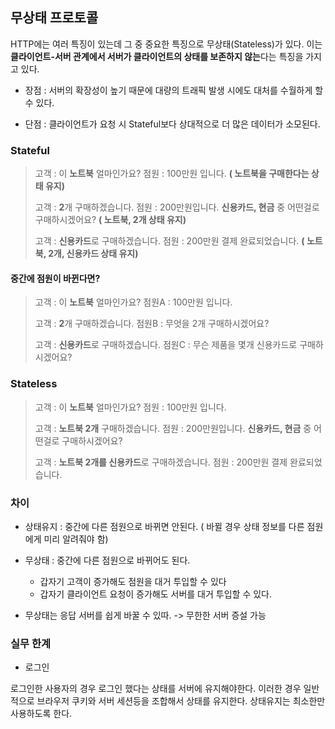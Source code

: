 ## 무상태 프로토콜

HTTP에는 여러 특징이 있는데 그 중 중요한 특징으로 무상태(Stateless)가 있다. 이는 **클라이언트-서버 관계에서 서버가 클라이언트의 상태를 보존하지 않는**다는 특징을 가지고 있다.

- 장점 : 서버의 확장성이 높기 때문에 대량의 트래픽 발생 시에도 대처를 수월하게 할 수 있다.

- 단점 : 클라이언트가 요청 시 Stateful보다 상대적으로 더 많은 데이터가 소모된다.

### Stateful

> 고객 : 이 **노트북** 얼마인가요?
> 점원 : 100만원 입니다. **( 노트북을 구매한다는 상태 유지)**
>
> 고객 : **2**개 구매하겠습니다.
> 점원 : 200만원입니다. **신용카드, 현금** 중 어떤걸로 구매하시겠어요? **( 노트북, 2개 상태 유지)**
>
> 고객 : **신용카드**로 구매하겠습니다.
> 점원 : 200만원 결제 완료되었습니다. **( 노트북, 2개, 신용카드 상태 유지)**

#### 중간에 점원이 바뀐다면?

> 고객 : 이 **노트북** 얼마인가요?
> 점원A : 100만원 입니다.
>
> 고객 : **2**개 구매하겠습니다.
> 점원B : 무엇을 2개 구매하시겠어요?
>
> 고객 : **신용카드**로 구매하겠습니다.
> 점원C : 무슨 제품을 몇개 신용카드로 구매하시겠어요?

### Stateless

> 고객 : 이 **노트북** 얼마인가요?
> 점원 : 100만원 입니다.
>
> 고객 : **노트북 2개** 구매하겠습니다.
> 점원 : 200만원입니다. **신용카드, 현금** 중 어떤걸로 구매하시겠어요?
>
> 고객 : **노트북 2개를 신용카드**로 구매하겠습니다.
> 점원 : 200만원 결제 완료되었습니다.

### 차이

- 상태유지 : 중간에 다른 점원으로 바뀌면 안된다. ( 바뀔 경우 상태 정보를 다른 점원에게 미리 알려줘야 함)

- 무상태 : 중간에 다른 점원으로 바뀌어도 된다.

  - 갑자기 고객이 증가해도 점원을 대거 투입할 수 있다
  - 갑자기 클라이언트 요청이 증가해도 서버를 대거 투입할 수 있다.

- 무상태는 응답 서버를 쉽게 바꿀 수 있따. -> 무한한 서버 증설 가능

### 실무 한계

- 로그인

로그인한 사용자의 경우 로그인 했다는 상태를 서버에 유지해야한다. 이러한 경우 일반적으로 브라우저 쿠키와 서버 세션등을 조합해서 상태를 유지한다. 상태유지는 최소한만 사용하도록 한다.

